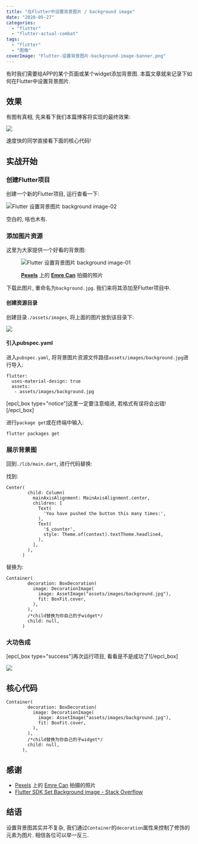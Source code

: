 ```yaml
---
title: "在Flutter中设置背景图片 / background image"
date: "2020-05-27"
categories: 
  - "flutter"
  - "flutter-actual-combat"
tags: 
  - "flutter"
  - "图像"
coverImage: "Flutter-设置背景图片-background-image-banner.png"
---
```


有时我们需要给APP的某个页面或某个widget添加背景图. 本篇文章就来记录下如何在Flutter中设置背景图片.

## 效果

有图有真相, 先来看下我们本篇博客将实现的最终效果:

![](images/Flutter-设置背景图片-background-image-04.png)

速度快的同学直接看下面的核心代码!

## 实战开始

### 创建Flutter项目

创建一个新的Flutter项目, 运行查看一下:

![Flutter 设置背景图片 background image-02](images/Flutter-设置背景图片-background-image-02.png)

空白的, 啥也木有.

### 添加图片资源

这里为大家提供一个好看的背景图:

<figure>

![Flutter 设置背景图片 background image-01](images/Flutter-设置背景图片-background-image-01-1001x1500.jpg)

<figcaption>

**[Pexels](https://www.pexels.com/zh-cn/photo/2110951/?utm_content=attributionCopyText&utm_medium=referral&utm_source=pexels)** 上的 **[Emre Can](https://www.pexels.com/zh-cn/@emrecan?utm_content=attributionCopyText&utm_medium=referral&utm_source=pexels)** 拍摄的照片

</figcaption>

</figure>

下载此图片, 重命名为`background.jpg`. 我们来将其添加至Flutter项目中.

#### 创建资源目录

创建目录`./assets/images`, 将上面的图片放到该目录下:

![](images/Flutter-设置背景图片-background-image-03.png)

#### 引入pubspec.yaml

进入`pubspec.yaml`, 将背景图片资源文件路径`assets/images/background.jpg`进行导入:

```
flutter:
  uses-material-design: true
  assets:
   - assets/images/background.jpg
```

\[epcl\_box type="notice"\]这里一定要注意缩进, 若格式有误将会出错!\[/epcl\_box\]

进行`package get`或在终端中输入:

```
flutter packages get
```

### 展示背景图

回到`./lib/main.dart`, 进行代码替换:

找到:

```
Center(
        child: Column(
          mainAxisAlignment: MainAxisAlignment.center,
          children: [
            Text(
              'You have pushed the button this many times:',
            ),
            Text(
              '$_counter',
              style: Theme.of(context).textTheme.headline4,
            ),
          ],
        ),
      )
```

替换为:

```
Container(
        decoration: BoxDecoration(
          image: DecorationImage(
            image: AssetImage("assets/images/background.jpg"),
            fit: BoxFit.cover,
          ),
        ),
        /*child替换为你自己的子widget*/
        child: null,
      )
```

### 大功告成

\[epcl\_box type="success"\]再次运行项目, 看看是不是成功了!\[/epcl\_box\]

![](images/Flutter-设置背景图片-background-image-04.png)

## 核心代码

```
Container(
        decoration: BoxDecoration(
          image: DecorationImage(
            image: AssetImage("assets/images/background.jpg"),
            fit: BoxFit.cover,
          ),
        ),
        /*child替换为你自己的子widget*/
        child: null,
      ),
```

## 感谢

- [Pexels](https://www.pexels.com/zh-cn/photo/2110951/?utm_content=attributionCopyText&utm_medium=referral&utm_source=pexels) 上的 [Emre Can](https://www.pexels.com/zh-cn/@emrecan?utm_content=attributionCopyText&utm_medium=referral&utm_source=pexels) 拍摄的照片
- [Flutter SDK Set Background image - Stack Overflow](https://stackoverflow.com/questions/44179889/flutter-sdk-set-background-image)

## 结语

设置背景图其实并不复杂, 我们通过`Container`的`decoration`属性来控制了修饰的元素为图片. 相信各位可以举一反三.
